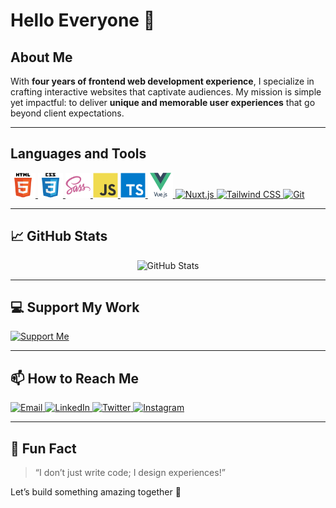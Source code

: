 # Hello Everyone 👋

## About Me

With **four years of frontend web development experience**, I specialize in crafting interactive websites that captivate audiences. My mission is simple yet impactful: to deliver **unique and memorable user experiences** that go beyond client expectations.

---

## Languages and Tools

<p align="left"> 
  <a href="https://www.w3.org/html/" target="_blank" rel="noreferrer"> 
    <img src="https://raw.githubusercontent.com/devicons/devicon/master/icons/html5/html5-original-wordmark.svg" alt="HTML5" width="40" height="40"/> 
  </a> 
  <a href="https://www.w3schools.com/css/" target="_blank" rel="noreferrer"> 
    <img src="https://raw.githubusercontent.com/devicons/devicon/master/icons/css3/css3-original-wordmark.svg" alt="CSS3" width="40" height="40"/> 
  </a> 
  <a href="https://sass-lang.com" target="_blank" rel="noreferrer"> 
    <img src="https://raw.githubusercontent.com/devicons/devicon/master/icons/sass/sass-original.svg" alt="Sass" width="40" height="40"/> 
  </a> 
  <a href="https://developer.mozilla.org/en-US/docs/Web/JavaScript" target="_blank" rel="noreferrer"> 
    <img src="https://raw.githubusercontent.com/devicons/devicon/master/icons/javascript/javascript-original.svg" alt="JavaScript" width="40" height="40"/>   
  </a> 
  <a href="https://www.typescriptlang.org/" target="_blank" rel="noreferrer"> 
    <img src="https://raw.githubusercontent.com/devicons/devicon/master/icons/typescript/typescript-original.svg" alt="TypeScript" width="40" height="40"/>   
  </a> 
  <a href="https://vuejs.org/" target="_blank" rel="noreferrer"> 
    <img src="https://raw.githubusercontent.com/devicons/devicon/master/icons/vuejs/vuejs-original-wordmark.svg" alt="Vue.js" width="40" height="40"/> 
  </a>
  <a href="https://nuxt.com/docs" target="_blank" rel="noreferrer"> 
    <img src="https://www.vectorlogo.zone/logos/nuxtjs/nuxtjs-icon.svg" alt="Nuxt.js" width="40" height="40"/> 
  </a>
  <a href="https://tailwindcss.com/docs/" target="_blank" rel="noreferrer"> 
    <img src="https://www.vectorlogo.zone/logos/tailwindcss/tailwindcss-icon.svg" alt="Tailwind CSS" width="40" height="40"/> 
  </a>
  <a href="https://git-scm.com/" target="_blank" rel="noreferrer"> 
    <img src="https://www.vectorlogo.zone/logos/git-scm/git-scm-icon.svg" alt="Git" width="40" height="40"/> 
  </a> 
</p>

---

## 📈 GitHub Stats

<p align="center">
  <img src="https://github-readme-stats.vercel.app/api?username=elvinkyungu&show_icons=true&theme=radical" alt="GitHub Stats"/>
  <br>
</p>

---

## 💻 Support My Work

<p>
  <a href="https://www.buymeacoffee.com/elvinkyungu"> 
    <img src="https://cdn.buymeacoffee.com/buttons/v2/default-yellow.png" height="50" width="210" alt="Support Me" />
  </a>
</p>

---

## 📫 How to Reach Me

<p align="left">
  <a href="mailto:elvinkyungu.75@gmail.com"> 
    <img src="https://img.shields.io/badge/-GMAIL-D14836?style=for-the-badge&logo=gmail&logoColor=white" alt="Email" />
  </a>
  <a href="https://www.linkedin.com/in/elvincode/"> 
    <img src="https://img.shields.io/badge/-LINKEDIN-0072B1?style=for-the-badge&logo=linkedin&logoColor=white" alt="LinkedIn" />
  </a>
  <a href="https://x.com/ElvinKyungu"> 
    <img src="https://img.shields.io/badge/-TWITTER-1DA1F2?style=for-the-badge&logo=twitter&logoColor=white" alt="Twitter" />
  </a>
  <a href="https://www.instagram.com/elvin.code/"> 
    <img src="https://img.shields.io/badge/-INSTAGRAM-E1306C?style=for-the-badge&logo=instagram&logoColor=white" alt="Instagram" />
  </a>
</p>

---

## 📝 Fun Fact
> “I don’t just write code; I design experiences!”

Let’s build something amazing together 🚀
